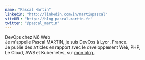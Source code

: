 ```yaml
---
name: "Pascal Martin"
linkedin: "http://linkedin.com/in/martinpascal"
siteURL: "https://blog.pascal-martin.fr"
twitter: "@pascal_martin"
---
```

DevOps chez M6 Web  
Je m'appelle Pascal MARTIN, je suis DevOps à Lyon, France.  
Je publie des articles en rapport avec le développement Web, PHP,  
Le Cloud, AWS et Kubernetes, sur <a href="https://blog.pascal-martin.fr" target="\_blank"> mon blog </a>.
